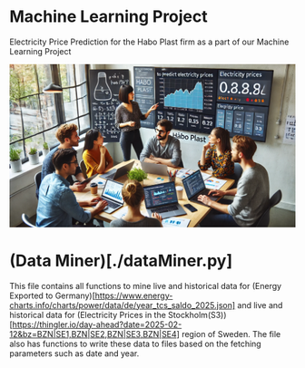 # Machine Learning Project
Electricity Price Prediction for the Habo Plast firm as a part of our Machine Learning Project

![Generated Image](./display-image.webp)

# (Data Miner)[./dataMiner.py]
This file contains all functions to mine live and historical data for (Energy Exported to Germany)[https://www.energy-charts.info/charts/power/data/de/year_tcs_saldo_2025.json] and live and historical data for (Electricity Prices in the Stockholm(S3))[https://thingler.io/day-ahead?date=2025-02-12&bz=BZN|SE1,BZN|SE2,BZN|SE3,BZN|SE4] region of Sweden. The file also has functions to write these data to files based on the fetching parameters such as date and year.